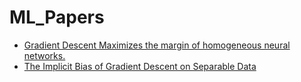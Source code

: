 # ML_Papers
  - [Gradient Descent Maximizes the margin of homogeneous neural networks.](https://openreview.net/pdf?id=SJeLIgBKPS)
  - [The Implicit Bias of Gradient Descent on Separable Data ](https://arxiv.org/pdf/1710.10345.pdf)

